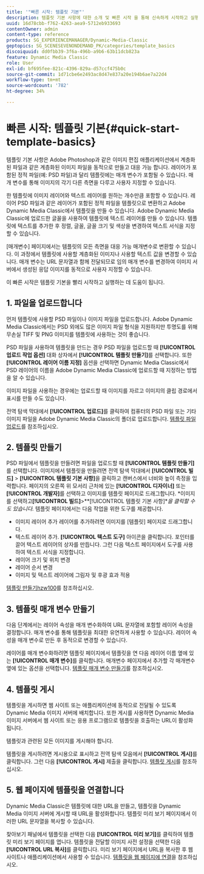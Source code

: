 ```yaml
---
title: '"빠른 시작: 템플릿 기본"'
description: 템플릿 기본 사항에 대한 소개 및 빠른 시작 을 통해 신속하게 시작하고 실행할 수 있습니다.
uuid: 16d78cbb-f762-4263-aea9-5712eb933693
contentOwner: admin
content-type: reference
products: SG_EXPERIENCEMANAGER/Dynamic-Media-Classic
geptopics: SG_SCENESEVENONDEMAND_PK/categories/template_basics
discoiquuid: dd0fbb39-3f6a-496b-a9b6-63b11dcb823a
feature: Dynamic Media Classic
role: User
exl-id: bf695fee-821c-4396-829a-d57ccf475b0c
source-git-commit: 1d71cbe6e2493ac8d47e837a20e194b6ae7a22d4
workflow-type: tm+mt
source-wordcount: '782'
ht-degree: 34%

---
```


# 빠른 시작: 템플릿 기본{#quick-start-template-basics}

템플릿 기본 사항은 Adobe Photoshop과 같은 이미지 편집 애플리케이션에서 계층화된 파일과 같은 계층화된 이미지 파일을 동적으로 만들고 대응 가능 합니다. 레이어가 포함된 정적 파일(예: PSD 파일)과 달리 템플릿에는 매개 변수가 포함될 수 있습니다. 매개 변수를 통해 이미지의 각기 다른 측면을 다루고 사용자 지정할 수 있습니다.

한 템플릿에 이미지 레이어와 텍스트 레이어를 원하는 개수만큼 포함할 수 있습니다. 레이어 PSD 파일과 같은 레이어가 포함된 정적 파일을 템플릿으로 변환하고 Adobe Dynamic Media Classic에서 템플릿을 만들 수 있습니다. Adobe Dynamic Media Classic에 업로드한 글꼴을 사용하여 템플릿에 텍스트 레이어를 만들 수 있습니다. 템플릿에 텍스트를 추가한 후 정렬, 글꼴, 글꼴 크기 및 색상을 변경하여 텍스트 서식을 지정할 수 있습니다.

[매개변수] 페이지에서는 템플릿의 모든 측면을 대응 가능 매개변수로 변환할 수 있습니다. 이 과정에서 템플릿에 사용할 계층화된 이미지나 사용할 텍스트 값을 변경할 수 있습니다. 매개 변수는 URL 문자열과 함께 전달되므로 임의 매개 변수를 변경하여 이미지 서버에서 생성된 응답 이미지를 동적으로 사용자 지정할 수 있습니다.

이 빠른 시작은 템플릿 기본을 빨리 시작하고 실행하는 데 도움이 됩니다.

## 1. 파일을 업로드합니다

먼저 템플릿에 사용할 PSD 파일이나 이미지 파일을 업로드합니다. Adobe Dynamic Media Classic에서는 PSD 외에도 많은 이미지 파일 형식을 지원하지만 투명도를 위해 무손실 TIFF 및 PNG 이미지를 템플릿에 사용하는 것이 좋습니다.

PSD 파일을 사용하여 템플릿을 만드는 경우 PSD 파일을 업로드할 때 **[!UICONTROL 업로드 작업 옵션]** 대화 상자에서 **[!UICONTROL 템플릿 만들기]**&#x200B;를 선택합니다. 또한 **[!UICONTROL 레이어 이름 지정]** 옵션을 선택하면 Dynamic Media Classic에서 PSD 레이어의 이름을 Adobe Dynamic Media Classic에 업로드할 때 지정하는 방법을 알 수 있습니다.

이미지 파일을 사용하는 경우에는 업로드할 때 이미지를 자르고 이미지의 클립 경로에서 표시를 만들 수도 있습니다.

전역 탐색 막대에서 **[!UICONTROL 업로드]**&#x200B;를 클릭하여 컴퓨터의 PSD 파일 또는 기타 이미지 파일을 Adobe Dynamic Media Classic의 폴더로 업로드합니다. [템플릿 파일 업로드](uploading-template-files.md#uploading_template_files)를 참조하십시오.

## 2. 템플릿 만들기

PSD 파일에서 템플릿을 만들려면 파일을 업로드할 때 **[!UICONTROL 템플릿 만들기]**&#x200B;를 선택합니다. 이미지에서 템플릿을 만들려면 전역 탐색 막대에서 **[!UICONTROL 빌드]** > **[!UICONTROL 템플릿 기본 사항]**&#x200B;을 클릭하고 캔버스에서 너비와 높이 측정을 입력합니다. 페이지의 오른쪽 위 모서리 근처에 있는 **[!UICONTROL 디자이너]** 또는 **[!UICONTROL 개발자]**&#x200B;를 선택하고 이미지를 템플릿 페이지로 드래그합니다. *이미지를 선택하고&#x200B;**[!UICONTROL 빌드]**>**[!UICONTROL 템플릿 기본 사항]**을 클릭할 수도 있습니다.* 템플릿 페이지에서는 다음 작업을 위한 도구를 제공합니다.

* 이미지 레이어 추가 레이어를 추가하려면 이미지를 [템플릿] 페이지로 드래그합니다.
* 텍스트 레이어 추가. **[!UICONTROL 텍스트 도구]** 아이콘을 클릭합니다. 포인터를 끌어 텍스트 레이어의 상자를 만듭니다. 그런 다음 텍스트 페이지에서 도구를 사용하여 텍스트 서식을 지정합니다.
* 레이어 크기 및 위치 변경
* 레이어 순서 변경
* 이미지 및 텍스트 레이어에 그림자 및 후광 효과 적용

[ 템플릿 만들기hzw100](creating-template.md#creating_a_template)를 참조하십시오.

## 3. 템플릿 매개 변수 만들기

다음 단계에서는 레이어 속성을 매개 변수화하여 URL 문자열에 포함할 레이어 속성을 결정합니다. 매개 변수를 통해 템플릿을 최대한 유연하게 사용할 수 있습니다. 레이어 속성을 매개 변수로 만든 후 동적으로 변경할 수 있습니다.

레이어를 매개 변수화하려면 템플릿 페이지에서 템플릿을 연 다음 레이어 이름 옆에 있는 **[!UICONTROL 매개 변수]**&#x200B;를 클릭합니다. 매개변수 페이지에서 추가할 각 매개변수 옆에 있는 옵션을 선택합니다. [템플릿 매개 변수 만들기](creating-template-parameters.md#creating_template_parameters)를 참조하십시오.

## 4. 템플릿 게시

템플릿을 게시하면 웹 사이트 또는 애플리케이션에 동적으로 전달될 수 있도록 Dynamic Media 이미지 서버에 배치합니다. 또한 게시를 사용하면 Dynamic Media 이미지 서버에서 웹 사이트 또는 응용 프로그램으로 템플릿을 호출하는 URL이 활성화됩니다.

템플릿과 관련된 모든 이미지를 게시해야 합니다.

템플릿을 게시하려면 게시용으로 표시하고 전역 탐색 모음에서 **[!UICONTROL 게시]**&#x200B;를 클릭합니다. 그런 다음 **[!UICONTROL 게시]** 제출을 클릭합니다. [템플릿 게시](publishing-templates.md#publishing_templates)를 참조하십시오.

## 5. 웹 페이지에 템플릿을 연결합니다

Dynamic Media Classic은 템플릿에 대한 URL을 만들고, 템플릿을 Dynamic Media 이미지 서버에 게시할 때 URL을 활성화합니다. 템플릿 미리 보기 페이지에서 이러한 URL 문자열을 복사할 수 있습니다.

찾아보기 패널에서 템플릿을 선택한 다음 **[!UICONTROL 미리 보기]**&#x200B;를 클릭하여 템플릿 미리 보기 페이지를 엽니다. 템플릿을 전달할 이미지 사전 설정을 선택한 다음 **[!UICONTROL URL 복사]**&#x200B;를 클릭합니다. 미리 보기 페이지에서 URL을 복사한 후 웹 사이트나 애플리케이션에서 사용할 수 있습니다. [템플릿을 웹 페이지에 연결](linking-template-web-page.md#linking_a_template_to_a_web_page)을 참조하십시오.
